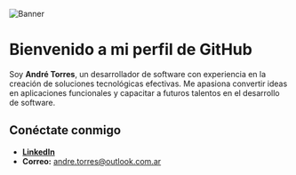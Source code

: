 ![Banner](https://imgur.com/LXBV5qI.png)
# Bienvenido a mi perfil de GitHub

Soy **André Torres**, un desarrollador de software con experiencia en la creación de soluciones tecnológicas efectivas. Me apasiona convertir ideas en aplicaciones funcionales y capacitar a futuros talentos en el desarrollo de software.

## Conéctate conmigo

- **[LinkedIn](https://www.linkedin.com/in/andrétorres)**
- **Correo:** andre.torres@outlook.com.ar
